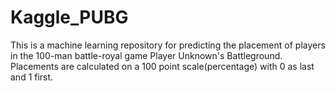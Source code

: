 # Kaggle_PUBG
This is a machine learning repository for predicting the placement of players in the 100-man battle-royal game Player Unknown's Battleground. Placements are calculated on a 100 point scale(percentage) with 0 as last and 1 first. 
